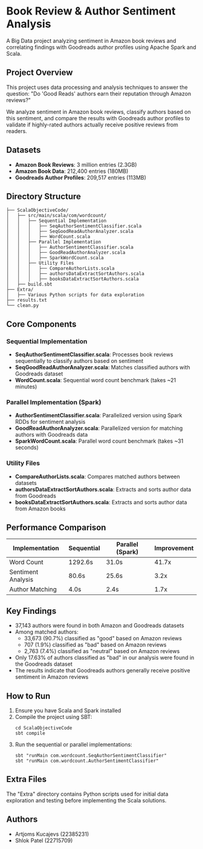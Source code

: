 # Book Review & Author Sentiment Analysis

A Big Data project analyzing sentiment in Amazon book reviews and correlating findings with Goodreads author profiles using Apache Spark and Scala.

## Project Overview

This project uses data processing and analysis techniques to answer the question: "Do 'Good Reads' authors earn their reputation through Amazon reviews?"

We analyze sentiment in Amazon book reviews, classify authors based on this sentiment, and compare the results with Goodreads author profiles to validate if highly-rated authors actually receive positive reviews from readers.

## Datasets

- **Amazon Book Reviews**: 3 million entries (2.3GB)
- **Amazon Book Data**: 212,400 entries (180MB)
- **Goodreads Author Profiles**: 209,517 entries (113MB)

## Directory Structure

```
├── ScalaObjectiveCode/
│   ├── src/main/scala/com/wordcount/
│   │   ├── Sequential Implementation
│   │   │   ├── SeqAuthorSentimentClassifier.scala
│   │   │   ├── SeqGoodReadAuthorAnalyzer.scala
│   │   │   ├── WordCount.scala
│   │   ├── Parallel Implementation
│   │   │   ├── AuthorSentimentClassifier.scala
│   │   │   ├── GoodReadAuthorAnalyzer.scala
│   │   │   ├── SparkWordCount.scala
│   │   ├── Utility Files
│   │   │   ├── CompareAuthorLists.scala
│   │   │   ├── authorsDataExtractSortAuthors.scala
│   │   │   ├── booksDataExtractSortAuthors.scala
│   ├── build.sbt
├── Extra/
│   ├── Various Python scripts for data exploration
├── results.txt
└── clean.py
```

## Core Components

### Sequential Implementation

- **SeqAuthorSentimentClassifier.scala**: Processes book reviews sequentially to classify authors based on sentiment
- **SeqGoodReadAuthorAnalyzer.scala**: Matches classified authors with Goodreads dataset
- **WordCount.scala**: Sequential word count benchmark (takes ~21 minutes)

### Parallel Implementation (Spark)

- **AuthorSentimentClassifier.scala**: Parallelized version using Spark RDDs for sentiment analysis
- **GoodReadAuthorAnalyzer.scala**: Parallelized version for matching authors with Goodreads data
- **SparkWordCount.scala**: Parallel word count benchmark (takes ~31 seconds)

### Utility Files

- **CompareAuthorLists.scala**: Compares matched authors between datasets
- **authorsDataExtractSortAuthors.scala**: Extracts and sorts author data from Goodreads
- **booksDataExtractSortAuthors.scala**: Extracts and sorts author data from Amazon books

## Performance Comparison

| Implementation | Sequential | Parallel (Spark) | Improvement |
|----------------|------------|------------------|-------------|
| Word Count     | 1292.6s    | 31.0s            | 41.7x       |
| Sentiment Analysis | 80.6s  | 25.6s            | 3.2x        |
| Author Matching   | 4.0s    | 2.4s             | 1.7x        |

## Key Findings

- 37,143 authors were found in both Amazon and Goodreads datasets
- Among matched authors:
  - 33,673 (90.7%) classified as "good" based on Amazon reviews
  - 707 (1.9%) classified as "bad" based on Amazon reviews
  - 2,763 (7.4%) classified as "neutral" based on Amazon reviews
- Only 17.63% of authors classified as "bad" in our analysis were found in the Goodreads dataset
- The results indicate that Goodreads authors generally receive positive sentiment in Amazon reviews

## How to Run

1. Ensure you have Scala and Spark installed
2. Compile the project using SBT:
   ```
   cd ScalaObjectiveCode
   sbt compile
   ```
3. Run the sequential or parallel implementations:
   ```
   sbt "runMain com.wordcount.SeqAuthorSentimentClassifier"
   sbt "runMain com.wordcount.AuthorSentimentClassifier"
   ```

## Extra Files

The "Extra" directory contains Python scripts used for initial data exploration and testing before implementing the Scala solutions.

## Authors

- Artjoms Kucajevs (22385231)
- Shlok Patel (22715709)
